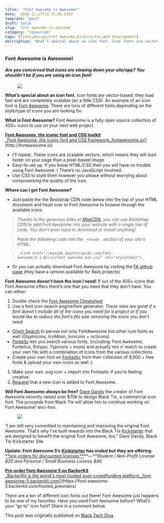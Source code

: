 ```yaml
---
title:  "Font Awesome is Awesome!"
date:  2016-11-27T14:35:58.810Z
template: "post"
draft: false
slug:  font-awesome-is-awesome
category: "resources"
tags: [Icons,Design,Font Awesome,Kickstarter,Web Development]
description: "What’s special about an icon font. Icon fonts are vector-based: they load fast and are completely scalable (w/ a little CSS). An example of an icon font is Font Awesome. There are tons of different…"
---
```


### Font Awesome is Awesome!

#### _Are you concerned that icons are slowing down your site/app? You shouldn’t be if you are_ using _an icon font!_

<figure>

![](/media/font-awesome-is-awesome-0.jpeg)

</figure>

**What’s special about an icon font.** Icon fonts are vector-based: they load fast and are completely scalable (w/ a little CSS). An example of an icon font is [Font Awesome](http://fontawesome.io/). There are tons of different fonts depending on the style/type of icons you are looking for.

**What is Font Awesome?** Font Awesome is a fully open source collection of 400+ icons to use on your next web project.

[**Font Awesome, the iconic font and CSS toolkit**  
_Font Awesome, the iconic font and CSS framework_fontawesome.io](http://fontawesome.io "http://fontawesome.io")[](http://fontawesome.io)

*   I’ll repeat. These icons are scalable vectors, which means they will load faster on your page than a pixel-based image
*   Easy-to-set up. If you know HTML/CSS then you will have no trouble using Font Awesome :) There’s no JavaScript involved.
*   Use CSS to style them however you please without worrying about compromising the quality of the icon.

**Where can I get Font Awesome?**

*   Just paste the the Bootstrap CDN code below into the top of your HTML document and head over to Font Awesome to browse through the available icons.

> _Thanks to the generous folks at_ [_MaxCDN_](http://maxcdn.com/)_, you can use Bootstrap CDN to add Font Awesome into your website with a single line of code. You don’t even have to download or install anything!_

> _Paste the following code into the_ `_<head>_` _section of your site's HTML._

> `_<link href="//maxcdn.bootstrapcdn.com/font-awesome/4.1.0/css/font-awesome.min.css" rel="stylesheet">_`

*   Or you can actually download Font Awesome by visiting the [FA github page](http://fortawesome.github.io/Font-Awesome/get-started/) (they have a version available for Rails projects)

**Font Awesome doesn’t have the icon I need!** If out of the 400+ icons that Font Awesome offers there’s one that you need that they don’t have. You can either:

1.  Double check the [Font Awesome Cheatsheet](http://fortawesome.github.io/Font-Awesome/cheatsheet/)
2.  Use a font icon search engine/font generator: _These sites are great if a font doesn’t include all of the icons you need for a project or if you would like to reduce the font’s file size removing the icons you don’t need._

*   [Glyph Search](http://glyphsearch.com/) to peruse not only FontAwesome but other icon fonts as well (Glyphicons, IcoMoon, Ionicons + octicons).
*   [Fontello](http://fontello.com/) lets you search various fonts, (including: Font Awesome, Fontelico, Entypo, Typicons + more) and actually mix n’ match to create your own file with a combination of icons from the various collections.
*   Create your own font on [Fontastic](http://fontastic.me/) from their collection of 9,000 + free fonts & upload your own icons as well :)

1.  Make your own .svg icon + import into Fontastic if you’re feeling creative.
2.  [Request](http://fortawesome.github.io/Font-Awesome/community/#requesting-new-icons) that a new icon is added to Font Awesome.

**Will Font Awesome always be free?** [Dave Gandy](https://medium.com/u/eb1e7909794b) the creator of Font Awesome recently raised over $70k to design Black Tie, a commercial icon font. The proceeds from Black Tie will allow him to continue working on Font Awesome! woo-hoo.

<figure>

![](/media/font-awesome-is-awesome-1.jpg)

</figure>

“I am still very committed to maintaining and improving the original Font Awesome. That’s why I’ve built rewards into the Black Tie [Kickstarter](https://medium.com/u/f96369d3473d) that are designed to benefit the original Font Awesome, too.” Dave Gandy, Black Tie Kickstarter Site

**Update: Font Awesome 5’s** [**Kickstarter**](https://www.kickstarter.com/projects/232193852/font-awesome-5) **has ended but they are offering** [**pre-orders for discounted licenses **](https://font-awesome-5.backerkit.com/hosted_preorders)**— **_Student / Non-Profit License $20 and Personal / Small Business License $40._

[**Pre-order Font Awesome 5 on BackerKit**  
_BackerKit is the world's most trusted post-crowdfunding platform._font-awesome-5.backerkit.com](https://font-awesome-5.backerkit.com/hosted_preorders "https://font-awesome-5.backerkit.com/hosted_preorders")[](https://font-awesome-5.backerkit.com/hosted_preorders)

There are a ton of different icon fonts out there! Font Awesome just happens to be one of my favorites. Have you used Font Awesome before? What’s your “go to” icon font? Share in a comment below.

This post was originally published on [Black Tech Diva](http://www.blacktechdiva.com).